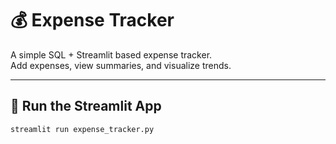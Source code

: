 # 💰 Expense Tracker

A simple SQL + Streamlit based expense tracker.  
Add expenses, view summaries, and visualize trends.

---

## 🚀 Run the Streamlit App
```bash
streamlit run expense_tracker.py
